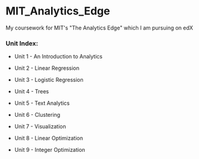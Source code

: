 # MIT_Analytics_Edge

My coursework for MIT's "The Analytics Edge" which I am pursuing on edX

### Unit Index:
* Unit 1 - An Introduction to Analytics

* Unit 2 - Linear Regression

* Unit 3 - Logistic Regression

* Unit 4 - Trees

* Unit 5 - Text Analytics

* Unit 6 - Clustering

* Unit 7 - Visualization

* Unit 8 - Linear Optimization

* Unit 9 - Integer Optimization
